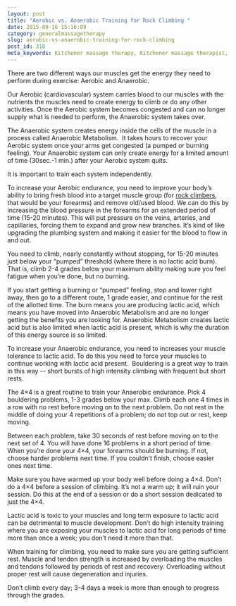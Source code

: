 ```yaml
---
layout: post
title: "Aerobic vs. Anaerobic Training for Rock Climbing "
date: 2015-09-16 15:16:09
category: generalmassagetherapy
slug: aerobic-vs-anaerobic-training-for-rock-climbing
post_id: 318
meta_keywords: Kitchener massage therapy, Kitchener massage therapist, massage therapist Kitchener , massage therapy Kitchener, Kitchener registered massage therapy, Kitchener registered massage therapist, registered massage therapist Kitchener , registered massage therapy Kitchener, Deep tissue massage, massage, sports massage, Kitchener sports massage, massage therapy, massage therapist, registered massage therapist, registered massage therapy, climbing, rock climbing, climbing training, training
---
```

<p>There are two different ways our muscles get the energy they need to perform during exercise: Aerobic and Anaerobic.

Our Aerobic (cardiovascular) system carries blood to our muscles with the nutrients the muscles need to create energy to climb or do any other activities. Once the Aerobic system becomes congested and can no longer supply what is needed to perform, the Anaerobic system takes over.</p>

<p>The Anaerobic system creates energy inside the cells of the muscle in a process called Anaerobic Metabolism.  It takes hours to recover your Aerobic system once your arms get congested (a pumped or burning feeling). Your Anaerobic system can only create energy for a limited amount of time (30sec.-1 min.) after your Aerobic system quits.</p>

<p>It is important to train each system independently.</p>

<p>To increase your Aerobic endurance, you need to improve your body’s ability to bring fresh blood into a target muscle group (for <a title="Rock Climbing" href="{{site.url}}/knowledge-centre/rock-climbing/index.html">rock climbers</a>, that would be your forearms) and remove old/used blood. We can do this by increasing the blood pressure in the forearms for an extended period of time (15-20 minutes). This will put pressure on the veins, arteries, and capillaries, forcing them to expand and grow new branches. It’s kind of like upgrading the plumbing system and making it easier for the blood to flow in and out.</p>

<p>You need to climb, nearly constantly without stopping, for 15-20 minutes just below your “pumped” threshold (where there is no lactic acid burn). That is, climb 2-4 grades below your maximum ability making sure you feel fatigue when you’re done, but no burning.</p>

<p>If you start getting a burning or “pumped” feeling, stop and lower right away, then go to a different route, 1 grade easier, and continue for the rest of the allotted time. The burn means you are producing lactic acid, which means you have moved into Anaerobic Metabolism and are no longer getting the benefits you are looking for. Anaerobic Metabolism creates lactic acid but is also limited when lactic acid is present, which is why the duration of this energy source is so limited.</p>

<p>To increase your Anaerobic endurance, you need to increases your muscle tolerance to lactic acid. To do this you need to force your muscles to continue working with lactic acid present.  Bouldering is a great way to train in this way -- short bursts of high intensity climbing with frequent but short rests.</p>

<p>The 4×4 is a great routine to train your Anaerobic endurance. Pick 4 bouldering problems, 1-3 grades below your max. Climb each one 4 times in a row with no rest before moving on to the next problem. Do not rest in the middle of doing your 4 repetitions of a problem; do not top out or rest, keep moving.</p>

<p>Between each problem, take 30 seconds of rest before moving on to the next set of 4. You will have done 16 problems in a short period of time. When you’re done your 4×4, your forearms should be burning. If not, choose harder problems next time. If you couldn’t finish, choose easier ones next time.</p>

<p>Make sure you have warmed up your body well before doing a 4×4.
Don’t do a 4×4 before a session of climbing. It’s not a warm up; it will ruin your session.
Do this at the end of a session or do a short session dedicated to just the 4×4.</p>

<p>Lactic acid is toxic to your muscles and long term exposure to lactic acid can be detrimental to muscle development. Don’t do high intensity training where you are exposing your muscles to lactic acid for long periods of time more than once a week; you don’t need it more than that.</p>

<p>When training for climbing, you need to make sure you are getting sufficient rest. Muscle and tendon strength is increased by overloading the muscles and tendons followed by periods of rest and recovery. Overloading without proper rest will cause degeneration and injuries.
<p>Don’t climb every day; 3-4 days a week is more than enough to progress through the grades.</p>
